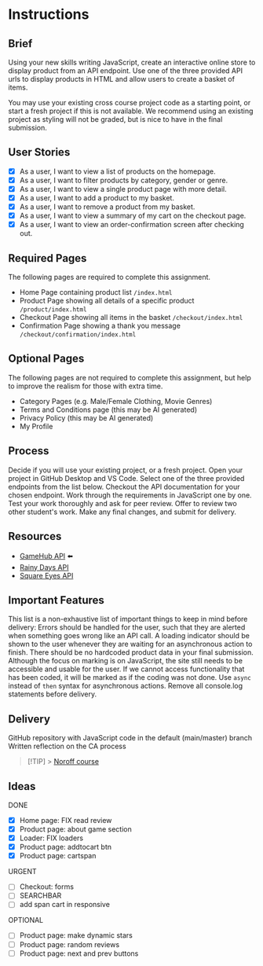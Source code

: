# Instructions

## Brief

Using your new skills writing JavaScript, create an interactive online store to display product from an API endpoint. Use one of the three provided API urls to display products in HTML and allow users to create a basket of items.

You may use your existing cross course project code as a starting point, or start a fresh project if this is not available. We recommend using an existing project as styling will not be graded, but is nice to have in the final submission.

## User Stories

- [x] As a user, I want to view a list of products on the homepage.
- [x] As a user, I want to filter products by category, gender or genre.
- [x] As a user, I want to view a single product page with more detail.
- [x] As a user, I want to add a product to my basket.
- [x] As a user, I want to remove a product from my basket.
- [x] As a user, I want to view a summary of my cart on the checkout page.
- [x] As a user, I want to view an order-confirmation screen after checking out.

## Required Pages

The following pages are required to complete this assignment.

- Home Page containing product list `/index.html`
- Product Page showing all details of a specific product `/product/index.html`
- Checkout Page showing all items in the basket `/checkout/index.html`
- Confirmation Page showing a thank you message `/checkout/confirmation/index.html`

## Optional Pages

The following pages are not required to complete this assignment, but help to improve the realism for those with extra time.

- Category Pages (e.g. Male/Female Clothing, Movie Genres)
- Terms and Conditions page (this may be AI generated)
- Privacy Policy (this may be AI generated)
- My Profile

## Process

Decide if you will use your existing project, or a fresh project.
Open your project in GitHub Desktop and VS Code.
Select one of the three provided endpoints from the list below.
Checkout the API documentation for your chosen endpoint.
Work through the requirements in JavaScript one by one.
Test your work thoroughly and ask for peer review.
Offer to review two other student's work.
Make any final changes, and submit for delivery.

## Resources

- [GameHub API](https://docs.noroff.dev/ecom-endpoints/gamehub) ⬅️
- [Rainy Days API](https://docs.noroff.dev/ecom-endpoints/rainy-days)
- [Square Eyes API](https://docs.noroff.dev/ecom-endpoints/square-eyes)

## Important Features

This list is a non-exhaustive list of important things to keep in mind before delivery:
Errors should be handled for the user, such that they are alerted when something goes wrong like an API call.
A loading indicator should be shown to the user whenever they are waiting for an asynchronous action to finish.
There should be no hardcoded product data in your final submission.
Although the focus on marking is on JavaScript, the site still needs to be accessible and usable for the user. If we cannot access functionality that has been coded, it will be marked as if the coding was not done.
Use `async` instead of `then` syntax for asynchronous actions.
Remove all console.log statements before delivery.

## Delivery

GitHub repository with JavaScript code in the default (main/master) branch
Written reflection on the CA process

> [!TIP] > [Noroff course](https://mollify.noroff.dev/content/feu1/javascript-1/module-1?nav=course)

## Ideas

DONE

- [x] Home page: FIX read review
- [x] Product page: about game section
- [x] Loader: FIX loaders
- [x] Product page: addtocart btn
- [x] Product page: cartspan

URGENT

- [ ] Checkout: forms
- [ ] SEARCHBAR
- [ ] add span cart in responsive

OPTIONAL

- [ ] Product page: make dynamic stars
- [ ] Product page: random reviews
- [ ] Product page: next and prev buttons
